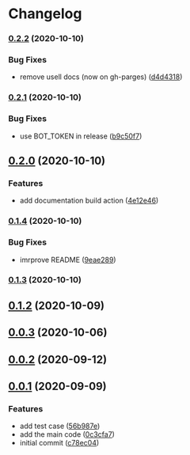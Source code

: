 # Changelog

### [0.2.2](https://www.github.com/mljs/nGMCA/compare/v0.2.1...v0.2.2) (2020-10-10)


### Bug Fixes

* remove usell docs (now on gh-parges) ([d4d4318](https://www.github.com/mljs/nGMCA/commit/d4d4318328975a9d649f155ab968b86e3851a0c7))

### [0.2.1](https://www.github.com/mljs/nGMCA/compare/v0.2.0...v0.2.1) (2020-10-10)


### Bug Fixes

* use BOT_TOKEN in release ([b9c50f7](https://www.github.com/mljs/nGMCA/commit/b9c50f702b3fcf69d5ff5dd8db9d71b88529790b))

## [0.2.0](https://www.github.com/mljs/nGMCA/compare/v0.1.4...v0.2.0) (2020-10-10)


### Features

* add documentation build action ([4e12e46](https://www.github.com/mljs/nGMCA/commit/4e12e4601063406c33a92c2413610e676b3d8e0f))

### [0.1.4](https://www.github.com/mljs/nGMCA/compare/v0.1.3...v0.1.4) (2020-10-10)


### Bug Fixes

* imrprove README ([9eae289](https://www.github.com/mljs/nGMCA/commit/9eae289d94a9fd960651268b3051e3bb4b9c05c3))

### [0.1.3](https://github.com/mljs/nGMCA/compare/v0.1.2...v0.1.3) (2020-10-10)

## [0.1.2](https://github.com/mljs/nGMCA/compare/v0.1.1...v0.1.2) (2020-10-09)



## [0.0.3](https://github.com/mljs/nGMCA/compare/v0.0.2...v0.0.3) (2020-10-06)



## [0.0.2](https://github.com/mljs/nGMCA/compare/v0.0.1...v0.0.2) (2020-09-12)



## [0.0.1](https://github.com/mljs/nGMCA/compare/c78ec0450751ca42f70b71e56322422bd1f2cf39...v0.0.1) (2020-09-09)


### Features

* add test case ([56b987e](https://github.com/mljs/nGMCA/commit/56b987ee4b50fbc4d534c52d8b1280525999028f))
* add the main code ([0c3cfa7](https://github.com/mljs/nGMCA/commit/0c3cfa7d6c7723198d684df747834b6e51a290a3))
* initial commit ([c78ec04](https://github.com/mljs/nGMCA/commit/c78ec0450751ca42f70b71e56322422bd1f2cf39))
